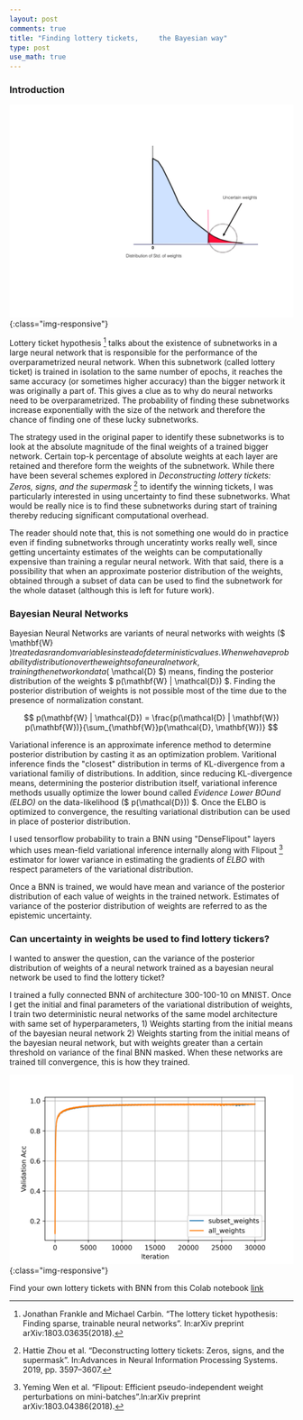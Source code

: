 ```yaml
---
layout: post
comments: true
title: "Finding lottery tickets,     the Bayesian way"
type: post
use_math: true
---
```


### Introduction

![distribution_of_weights](/assets/distribution_of_weights.png){:class="img-responsive"}

Lottery ticket hypothesis [^1] talks about the existence of subnetworks in a large neural network that is responsible for the performance of the overparametrized neural network. When this subnetwork (called lottery ticket) is trained in isolation to the same number of epochs, it reaches the same accuracy (or sometimes higher accuracy) than the bigger network it was originally a part of. This gives a clue as to why do neural networks need to be overparametrized. The probability of finding these subnetworks increase exponentially with the size of the network and therefore the chance of finding one of these lucky subnetworks.

The strategy used in the original paper to identify these subnetworks is to look at the absolute magnitude of the final weights of a trained bigger network. Certain top-k percentage of absolute weights at each layer are retained and therefore form the weights of the subnetwork. While there have been several schemes explored in _Deconstructing lottery tickets: Zeros, signs, and the supermask_ [^2]  to identify the winning tickets, I was particularly interested in using uncertainty to find these subnetworks. What would be really nice is to find these subnetworks during start of training thereby reducing significant computational overhead.

The reader should note that, this is not something one would do in practice even if finding subnetworks through unceratinty works really well, since getting uncertainty estimates of the weights can be computationally expensive than training a regular neural network. With that said, there is a possibility that when an approximate posterior distribution of the weights, obtained through a subset of data can be used to find the subnetwork for the whole dataset (although this is left for future work).

### Bayesian Neural Networks


Bayesian Neural Networks are variants of neural networks with weights ($ \mathbf{W} $) treated as random variables instead of deterministic values. When we have probability distribution over the weights of a neural network, training the network on data ($ \mathcal{D} $) means, finding the posterior distribution of the weights $ p(\mathbf{W} \| \mathcal{D}) $. Finding the posterior distribution of weights is not possible most of the time due to the presence of normalization constant. 


$$    p(\mathbf{W} | \mathcal{D}) = \frac{p(\mathcal{D} | \mathbf{W}) p(\mathbf{W})}{\sum_{\mathbf{W}}p(\mathcal{D}, \mathbf{W})} $$


Variational inference is an approximate inference method to determine posterior distribution by casting it as an optimization problem. Varitional inference finds the "closest" distribution in terms of KL-divergence from a variational familiy of distributions. In addition, since reducing KL-divergence means, determining the posterior distribution itself, variational inference methods usually optimize the lower bound called _Evidence Lower BOund (ELBO)_ on the data-likelihood ($ p(\mathcal{D})) $. Once the ELBO is optimized to convergence, the resulting variational distribution can be used in place of posterior distribution.

I used tensorflow probability to train a BNN using "DenseFlipout" layers which uses mean-field variational inference internally along with Flipout [^3]  estimator for lower variance in estimating the gradients of _ELBO_ with respect parameters of the variational distribution. 

Once a BNN is trained, we would have mean and variance of the posterior distribution of each value of weights in the trained network. Estimates of variance of the posterior distribution of weights are referred to as the epistemic uncertainty.

### Can uncertainty in weights be used to find lottery tickers?


I wanted to answer the question, can the variance of the posterior distribution of weights of a neural network trained as a bayesian neural network be used to find the lottery ticket? 

I trained a fully connected BNN of architecture 300-100-10 on MNIST. Once I get the initial and final parameters of the variational distribution of weights, I train two deterministic neural networks of the same model architecture with same set of hyperparameters, 1) Weights starting from the initial means of the bayesian neural network 2) Weights starting from the initial means of the bayesian neural network, but with weights greater than a certain threshold on variance of the final BNN masked. When these networks are trained till convergence, this is how they trained.

![performance_diff](/assets/masked_unmasked_performance.png){:class="img-responsive"}

Find your own lottery tickets with BNN from this Colab notebook [link](https://colab.research.google.com/drive/17-dxAjFhfdeyyoBiKmlp_ZwxwhxI5-9r?usp=sharing)

[^1]: Jonathan Frankle  and  Michael  Carbin.  “The  lottery  ticket  hypothesis:  Finding  sparse,  trainable neural networks”. In:arXiv preprint arXiv:1803.03635(2018).
[^2]: Hattie Zhou et al. “Deconstructing lottery tickets: Zeros, signs, and the supermask”. In:Advances in Neural Information Processing Systems. 2019, pp. 3597–3607.
[^3]: Yeming Wen et al. “Flipout: Efficient pseudo-independent weight perturbations on mini-batches”.In:arXiv preprint arXiv:1803.04386(2018).
